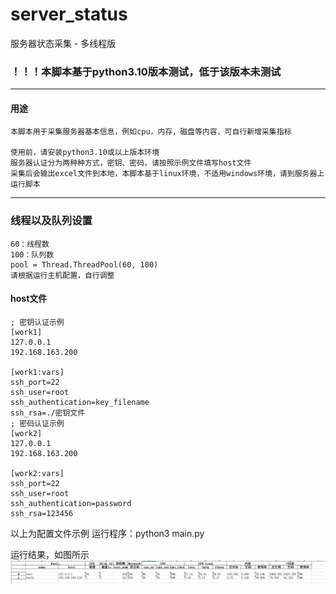 # server_status
服务器状态采集 - 多线程版

### ！！！本脚本基于python3.10版本测试，低于该版本未测试

<!-- 如需使用脚本，请将需要统计主机信息写入 /config/host 配置文件中 -->

- - -
#### 用途

```
本脚本用于采集服务器基本信息，例如cpu，内存，磁盘等内容，可自行新增采集指标

使用前，请安装python3.10或以上版本环境
服务器认证分为两种种方式，密钥、密码，请按照示例文件填写host文件
采集后会输出excel文件到本地，本脚本基于linux环境，不适用windows环境，请到服务器上运行脚本
```

------

### 线程以及队列设置
```
60：线程数
100：队列数
pool = Thread.ThreadPool(60, 100)
请根据运行主机配置，自行调整
```

#### host文件

```
; 密钥认证示例
[work1]
127.0.0.1
192.168.163.200

[work1:vars]
ssh_port=22
ssh_user=root
ssh_authentication=key_filename
ssh_rsa=./密钥文件
; 密码认证示例
[work2]
127.0.0.1
192.168.163.200

[work2:vars]
ssh_port=22
ssh_user=root
ssh_authentication=password
ssh_rsa=123456
```

以上为配置文件示例
运行程序：python3 main.py

运行结果，如图所示
![Alt text](image.png)
